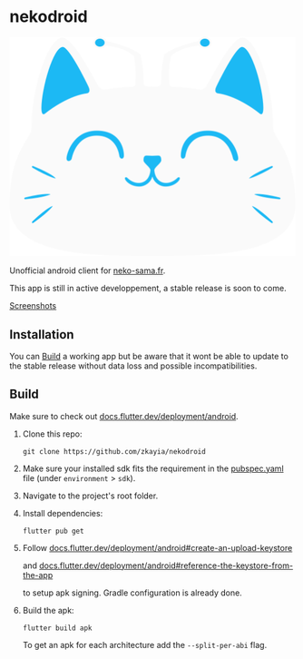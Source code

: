 # nekodroid

![Demo animation](assets/images/nekodroid_logo_regular.svg "Demo animation")

Unofficial android client for [neko-sama.fr](https://neko-sama.fr).

This app is still in active developpement, a stable release is soon to come.

[Screenshots](screenshots/ "Screenshots")

## Installation

<!-- Download and install the [Latest APK](https://github.com/zkayia/nekodroid/releases/latest) or [Build](#Build) one. -->

You can [Build](#Build) a working app but be aware that it wont be able to update to the stable release without data loss and possible incompatibilities.

## Build

Make sure to check out [docs.flutter.dev/deployment/android](https://docs.flutter.dev/deployment/android).

1. Clone this repo:
   ```
   git clone https://github.com/zkayia/nekodroid
   ```

2. Make sure your installed sdk fits the requirement in the [pubspec.yaml](pubspec.yaml) file (under `environment` > `sdk`).

3. Navigate to the project's root folder.

4. Install dependencies:
   ```
   flutter pub get
   ```

5. Follow
    [docs.flutter.dev/deployment/android#create-an-upload-keystore](https://docs.flutter.dev/deployment/android#create-an-upload-keystore)

   and
	  [docs.flutter.dev/deployment/android#reference-the-keystore-from-the-app](https://docs.flutter.dev/deployment/android#reference-the-keystore-from-the-app)

	 to setup apk signing.
	 Gradle configuration is already done.

6. Build the apk:
   ```
   flutter build apk
   ```
   To get an apk for each architecture add the `--split-per-abi` flag.